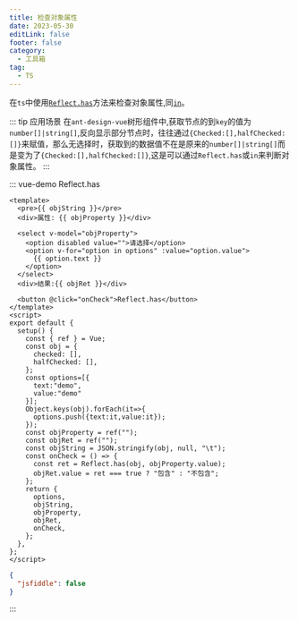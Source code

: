 ```yaml
---
title: 检查对象属性
date: 2023-05-30
editLink: false
footer: false
category:
  - 工具箱
tag:
  - TS
---
```


在`ts`中使用[`Reflect.has`](https://developer.mozilla.org/zh-CN/docs/Web/JavaScript/Reference/Global_Objects/Reflect/has)方法来检查对象属性,同[`in`](https://developer.mozilla.org/zh-CN/docs/Web/JavaScript/Reference/Operators/in)。

::: tip 应用场景
在`ant-design-vue`树形组件中,获取节点的到`key`的值为`number[]|string[]`,反向显示部分节点时，往往通过`{Checked:[],halfChecked:[]}`来赋值，那么无选择时，获取到的数据值不在是原来的`number[]|string[]`而是变为了`{Checked:[],halfChecked:[]}`,这是可以通过`Reflect.has`或`in`来判断对象属性。
:::

::: vue-demo Reflect.has

```vue
<template>
  <pre>{{ objString }}</pre>
  <div>属性: {{ objProperty }}</div>

  <select v-model="objProperty">
    <option disabled value="">请选择</option>
    <option v-for="option in options" :value="option.value">
      {{ option.text }}
    </option>
  </select>
  <div>结果:{{ objRet }}</div>

  <button @click="onCheck">Reflect.has</button>
</template>
<script>
export default {
  setup() {
    const { ref } = Vue;
    const obj = {
      checked: [],
      halfChecked: [],
    };
    const options=[{
      text:"demo",
      value:"demo"
    }];
    Object.keys(obj).forEach(it=>{
      options.push({text:it,value:it});
    });
    const objProperty = ref("");
    const objRet = ref("");
    const objString = JSON.stringify(obj, null, "\t");
    const onCheck = () => {
      const ret = Reflect.has(obj, objProperty.value);
      objRet.value = ret === true ? "包含" : "不包含";
    };
    return {
      options,
      objString,
      objProperty,
      objRet,
      onCheck,
    };
  },
};
</script>
```

```json
{
  "jsfiddle": false
}
```

:::
